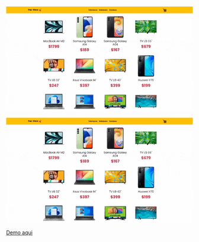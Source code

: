 
![Demo](public/Demo.gif)

![Demo](https://github.com/SantiagoPenino/ecommerce-react/blob/57158d2383ed340a8a3b8e31d51dfc30bd64d552/public/Demo.gif)


[Demo aqui](%5BDemo%20Aqui%5D%28!%5BDemo%5D%28public/Demo.gif%29%5BDemo%5D%28https://github.com/SantiagoPenino/ecommerce-react/blob/57158d2383ed340a8a3b8e31d51dfc30bd64d552/public/Demo.mp4%29%29)
